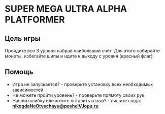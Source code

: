 # SUPER MEGA ULTRA ALPHA PLATFORMER
## Цель игры

Пройдите все 3 уровня набрав наибольший счет. Для этого собирайте монеты, избегайте шипы и идите к выходу с уровня (красный флаг).

## Помощь

* Игра не запускается? - проверьте установку всех необходимых зависимостей.
* Не можете пройти уровень? - проверьте прямоту своих рук.
* Нашли ошибку или хотите оставить отзыв? - пишите сюда: **nikogdaNeOtvechayu@poshelVJopu.ru** 
